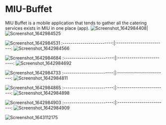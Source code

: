 # MIU-Buffet
MIU Buffet is a mobile application that tends to gather all the catering services exists in MIU in one place (app). 
![Screenshot_1642984408](https://user-images.githubusercontent.com/77085680/151892516-94ff797a-d923-4261-9a3d-a0925cddfe74.png)|
![Screenshot_1642984525](https://user-images.githubusercontent.com/77085680/151892519-74866ace-7b4b-43e2-a160-a5692c4b1834.png)

![Screenshot_1642984531](https://user-images.githubusercontent.com/77085680/151892522-7c91700d-9d1d-44a4-abec-3ad4402667a0.png)
:-------------------------:|:-------------------------:
![Screenshot_1642984566](https://user-images.githubusercontent.com/77085680/151892525-a927d0a7-db6f-44d4-a885-197c5dc66c38.png)

![Screenshot_1642984684](https://user-images.githubusercontent.com/77085680/151892531-870665a4-e0b4-4114-978d-672a602541ec.png)
:-------------------------:|:-------------------------:
![Screenshot_1642984692](https://user-images.githubusercontent.com/77085680/151892550-2ec2636f-51ca-42c3-98c7-2087053d02e2.png)

![Screenshot_1642984733](https://user-images.githubusercontent.com/77085680/151892554-edc37802-6500-4cdb-a521-a10850dc1d71.png)
:-------------------------:|:-------------------------:
![Screenshot_1642984811](https://user-images.githubusercontent.com/77085680/151892560-d8e1be6c-08d2-45b3-9a71-87e4d3f27d11.png)

![Screenshot_1642984865](https://user-images.githubusercontent.com/77085680/151892571-d00d732c-86b8-4df6-9dd4-5e2faf684a94.png)
:-------------------------:|:-------------------------:
![Screenshot_1642984898](https://user-images.githubusercontent.com/77085680/151892577-3aa5d1fa-af28-47af-a8b1-92397dc6de55.png)

![Screenshot_1642984903](https://user-images.githubusercontent.com/77085680/151892581-4b09fe57-0acb-4144-ad04-9a55df1832be.png)
:-------------------------:|:-------------------------:
![Screenshot_1642984909](https://user-images.githubusercontent.com/77085680/151892586-9efcac8e-d945-4f5f-b16a-fc7621660af4.png)

![Screenshot_1643112175](https://user-images.githubusercontent.com/77085680/151892591-c9ef1cd5-4bac-4abd-97d4-76d66f3e5e04.png)
